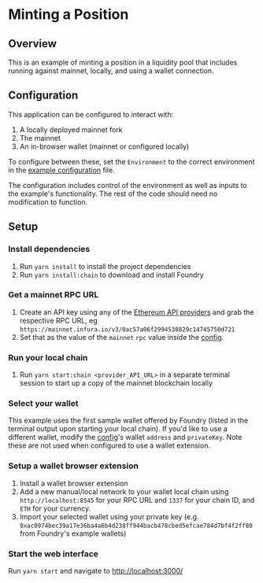 # Minting a Position

## Overview

This is an example of minting a position in a liquidity pool that includes running against mainnet, locally, and using a wallet connection.

## Configuration

This application can be configured to interact with:

1. A locally deployed mainnet fork
2. The mainnet
3. An in-browser wallet (mainnet or configured locally)

To configure between these, set the `Environment` to the correct environment in the [example configuration](./src/config.ts) file.

The configuration includes control of the environment as well as inputs to the example's functionality. The rest of the code should need no modification to function.

## Setup

### Install dependencies

1. Run `yarn install` to install the project dependencies
2. Run `yarn install:chain` to download and install Foundry

### Get a mainnet RPC URL

1. Create an API key using any of the [Ethereum API providers](https://docs.ethers.io/v5/api/providers/) and grab the respective RPC URL, eg `https://mainnet.infura.io/v3/0ac57a06f2994538829c14745750d721`
2. Set that as the value of the `mainnet` `rpc` value inside the [config](./src/config.ts).

### Run your local chain

1. Run `yarn start:chain <provider_API_URL>` in a separate terminal session to start up a copy of the mainnet blockchain locally

### Select your wallet

This example uses the first sample wallet offered by Foundry (listed in the terminal output upon starting your local chain). If you'd like to use a different wallet, modify the [config](./src/config.ts)'s wallet `address` and `privateKey`. Note these are not used when configured to use a wallet extension.

### Setup a wallet browser extension

1. Install a wallet browser extension
2. Add a new manual/local network to your wallet local chain using `http://localhost:8545` for your RPC URL and `1337` for your chain ID, and `ETH` for your currency.
3. Import your selected wallet using your private key (e.g. `0xac0974bec39a17e36ba4a6b4d238ff944bacb478cbed5efcae784d7bf4f2ff80` from Foundry's example wallets)

### Start the web interface

Run `yarn start` and navigate to [http://localhost:3000/](http://localhost:3000/)

